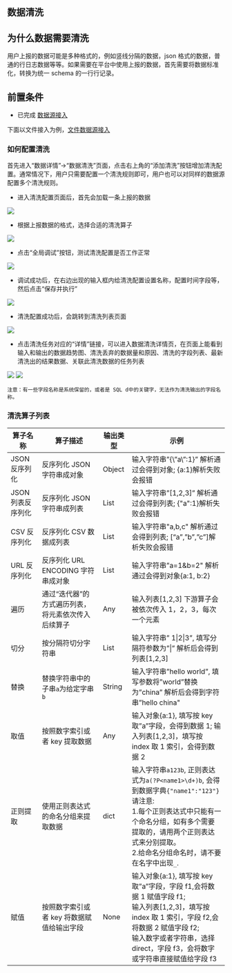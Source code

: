 ## 数据清洗

## 为什么数据需要清洗

用户上报的数据可能是多种格式的，例如竖线分隔的数据，json 格式的数据，普通的行日志数据等等。如果需要在平台中使用上报的数据，首先需要将数据标准化，转换为统一 schema 的一行行记录。

## 前置条件
- 已完成 [数据源接入](../data-access/concepts.md)

下面以文件接入为例，[文件数据源接入](../data-access/file-upload/detail.md)

### 如何配置清洗

首先进入“数据详情”->“数据清洗”页面，点击右上角的“添加清洗”按钮增加清洗配置。通常情况下，用户只需要配置一个清洗规则即可，用户也可以对同样的数据源配置多个清洗规则。

* 进入清洗配置页面后，首先会加载一条上报的数据

![](../../../assets/datahub_clean_scenario_split_01.png)

* 根据上报数据的格式，选择合适的清洗算子

![](../../../assets/datahub_clean_scenario_split_02.png)

* 点击“全局调试”按钮，测试清洗配置是否工作正常

![](../../../assets/datahub_clean_scenario_split_03.png)

* 调试成功后，在右边出现的输入框内给清洗配置设置名称，配置时间字段等，然后点击“保存并执行”

![](../../../assets/datahub_clean_scenario_split_04.png)

* 清洗配置成功后，会跳转到清洗列表页面

![](../../../assets/datahub_clean_scenario_split_05.png)

* 点击清洗任务对应的“详情”链接，可以进入数据清洗详情页，在页面上能看到输入和输出的数据趋势图、清洗丢弃的数据量和原因、清洗的字段列表、最新清洗出的结果数据、关联此清洗数据的任务列表

![](../../../assets/datahub_clean_scenario_split_06.png)
![](../../../assets/datahub_clean_scenario_split_07.png)

```plain
注意：有一些字段名称是系统保留的，或者是 SQL d中的关键字，无法作为清洗输出的字段名称。
```


### 清洗算子列表

| 算子名称 | 算子描述 | 输出类型 | 示例 |
| --- | --- | --- | --- |
| JSON 反序列化 | 反序列化 JSON 字符串成对象 | Object | 输入字符串”{\”a\”:1}” 解析通过会得到对象; {a:1}解析失败会报错 |
| JSON 列表反序列化 | 反序列化 JSON 字符串成列表 | List | 输入字符串”[1,2,3]” 解析通过会得到列表; {"a":1}解析失败会报错 |
| CSV 反序列化 | 反序列化 CSV 数据成列表 | List | 输入字符串"a,b,c" 解析通过会得到列表; [“a”,”b”,”c”]解析失败会报错 |
| URL 反序列化 | 反序列化 URL ENCODING 字符串成对象 | List | 输入字符串”a=1&b=2" 解析通过会得到对象{a:1, b:2} |
| 遍历 | 通过“迭代器”的方式遍历列表，将元素依次传入后续算子 | Any | 输入列表[1,2,3] 下游算子会被依次传入 1，2，3，每次一个元素 |
| 切分 | 按分隔符切分字符串 | List | 输入字符串” 1&#124;2&#124;3”, 填写分隔符参数为”&#124;” 解析后会得到列表[1,2,3] |
| 替换 | 替换字符串中的子串`a`为给定字串`b` | String | 输入字符串”hello world”, 填写参数将”world”替换为”china” 解析后会得到字符串”hello china" |
| 取值 | 按照数字索引或者 key 提取数据 | Any | 输入对象{a:1}, 填写按 key 取”a”字段，会得到数据 1; 输入列表[1,2,3]，填写按 index 取 1 索引，会得到数据 2 |
| 正则提取 | 使用正则表达式的命名分组来提取数据 | dict| <div>输入字符串`a123b`, 正则表达式为`a(?P<name1>\d+)b`, 会得到数据字典`{"name1":"123"}`</div><div>请注意:</div><div>1.每个正则表达式中只能有一个命名分组，如有多个需要提取的，请用两个正则表达式来分别提取。 </div><div>2.给命名分组命名时，请不要在名字中出现`_`. </div>|
| 赋值 | 按照数字索引或者 key 将数据赋值给输出字段 | None |<div>输入对象{a:1}, 填写按 key 取”a”字段，字段 f1,会将数据 1 赋值字段 f1;</div><div>输入列表[1,2,3]，填写按 index 取 1 索引，字段 f2,会将数据 2 赋值字段 f2;</div><div>输入数字或者字符串，选择 direct，字段 f3，会将数字或字符串直接赋值给字段 f3</div>|
